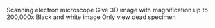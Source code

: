 Scanning electron microscope
Give 3D image with magnification up to 200,000x
Black and white image
Only view dead specimen